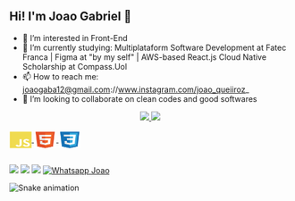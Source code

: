 ## Hi! I'm Joao Gabriel 👋

- 👀 I’m interested in Front-End
- 🌱 I’m currently studying: Multiplataform Software Development at Fatec Franca  |  Figma at "by my self"  |  AWS-based React.js Cloud Native Scholarship at Compass.Uol
- 📫 How to reach me: joaogaba12@gmail.com://www.instagram.com/joao_queiiroz_
- 💞️ I’m looking to collaborate on clean codes and good softwares

<!--
- 🔭 I’m currently working on ...
- 👯 I’m looking to collaborate on ...
- 🤔 I’m looking for help with ...
- 💬 Ask me about ...
- ⚡ Fun fact: ...
-->

<div align="center">
  <a href="https://github.com/joaogabrielqueiroz">
  <img height="150em" src="https://github-readme-stats.vercel.app/api?username=joaogabrielqueiroz&show_icons=true&theme=dark&include_all_commits=true&count_private=true"/>
  <img height="150em" src="https://github-readme-stats.vercel.app/api/top-langs/?username=joaogabrielqueiroz&layout=compact&langs_count=7&theme=dark"/>
</div>
<div style="display: inline_block"><br>
  
    
  <img align="center" alt="Rafa-Js" height="30" width="40" src="https://raw.githubusercontent.com/devicons/devicon/master/icons/javascript/javascript-plain.svg">
  <img align="center" alt="Rafa-HTML" height="30" width="40" src="https://raw.githubusercontent.com/devicons/devicon/master/icons/html5/html5-original.svg">
  <img align="center" alt="Rafa-CSS" height="30" width="40" src="https://raw.githubusercontent.com/devicons/devicon/master/icons/css3/css3-original.svg">
 <!--
 <img align="right" alt="Cassio-pic" height="150" style="border-radius:50px;" src="https://cdn.discordapp.com/attachments/1032349476133810238/1032352887893930095/penguin-252_512.gif">
  -->
</div>
  
  ##
 
<div> 
  <a href="https://instagram.com/joao_queiiroz
  " target="_blank"><img src="https://img.shields.io/badge/-Instagram-%23E4405F?style=for-the-badge&logo=instagram&logoColor=white" target="_blank"></a>
 	<a href="https://www.twitch.tv/cassiotakarada" target="_blank"><img src="https://img.shields.io/badge/Twitch-9146FF?style=for-the-badge&logo=twitch&logoColor=white" target="_blank"></a> 
  <a href = "mailto:joaogaba12@gmail.com"><img src="https://img.shields.io/badge/-Gmail-%23333?style=for-the-badge&logo=gmail&logoColor=white" target="_blank"></a>
  <a target="_blank" href="https://wa.me/5516988162900">
	<img src="https://img.shields.io/badge/WhatsApp-25D366?style=for-the-badge&logo=whatsapp&logoColor=white" title="Whatsapp Joao" width="130">
  </a>
 
  ![Snake animation](https://github.com/joaogabrielqueiroz/JoaoGabriel/blob/output/github-contribution-grid-snake.svg)
 
</div>
